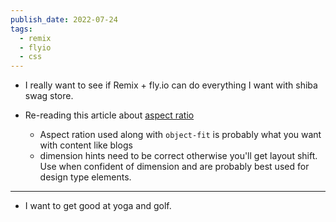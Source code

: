 ```yaml
---
publish_date: 2022-07-24
tags:
  - remix
  - flyio
  - css
---
```

- I really want to see if Remix + fly.io can do everything I want with shiba swag store.

- Re-reading this article about [aspect ratio](https://jakearchibald.com/2022/img-aspect-ratio/) 

	- Aspect ration used along with `object-fit` is probably what you want with content like blogs
	- dimension hints need to be correct otherwise you'll get layout shift. Use when confident of dimension and are probably best used for design type elements.
---

- I want to get good at yoga and golf.
